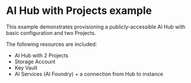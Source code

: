 # AI Hub with Projects example

This example demonstrates provisioning a publicly-accessible AI Hub with basic configuration and two Projects.

The following resources are included:

- AI Hub with 2 Projects
- Storage Account
- Key Vault
- AI Services (AI Foundry) + a connection from Hub to instance
